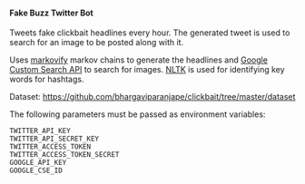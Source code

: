 #### Fake Buzz Twitter Bot
Tweets fake clickbait headlines every hour. The generated tweet is used to search for an image to be posted along 
with it.

Uses [markovify](https://github.com/jsvine/markovify) markov chains to generate the headlines and 
[Google Custom Search API](https://developers.google.com/api-client-library/python/apis/customsearch/v1#sample) to 
search for images. [NLTK](https://www.nltk.org/) is used for identifying key words for hashtags.

Dataset: https://github.com/bhargaviparanjape/clickbait/tree/master/dataset

The following parameters must be passed as environment variables:
```
TWITTER_API_KEY
TWITTER_API_SECRET_KEY
TWITTER_ACCESS_TOKEN
TWITTER_ACCESS_TOKEN_SECRET
GOOGLE_API_KEY
GOOGLE_CSE_ID
```



